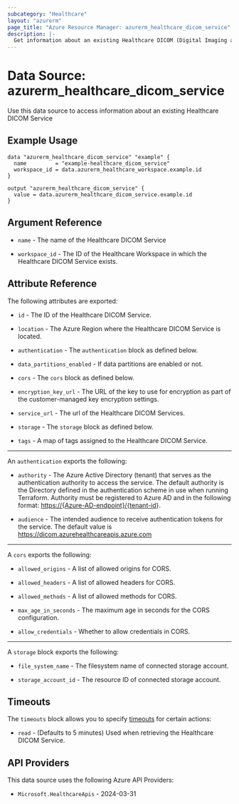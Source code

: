 ```yaml
---
subcategory: "Healthcare"
layout: "azurerm"
page_title: "Azure Resource Manager: azurerm_healthcare_dicom_service"
description: |-
  Get information about an existing Healthcare DICOM (Digital Imaging and Communications in Medicine) Service
---
```


# Data Source: azurerm_healthcare_dicom_service

Use this data source to access information about an existing Healthcare DICOM Service

## Example Usage

```hcl
data "azurerm_healthcare_dicom_service" "example" {
  name         = "example-healthcare_dicom_service"
  workspace_id = data.azurerm_healthcare_workspace.example.id
}

output "azurerm_healthcare_dicom_service" {
  value = data.azurerm_healthcare_dicom_service.example.id
}
```

## Argument Reference

* `name` - The name of the Healthcare DICOM Service

* `workspace_id` - The ID of the Healthcare Workspace in which the Healthcare DICOM Service exists.

## Attribute Reference

The following attributes are exported:

* `id` - The ID of the Healthcare DICOM Service.

* `location` - The Azure Region where the Healthcare DICOM Service is located.

* `authentication` - The `authentication` block as defined below.

* `data_partitions_enabled` - If data partitions are enabled or not.

* `cors` - The `cors` block as defined below.

* `encryption_key_url` - The URL of the key to use for encryption as part of the customer-managed key encryption settings.

* `service_url` - The url of the Healthcare DICOM Services.

* `storage` - The `storage` block as defined below.

* `tags` - A map of tags assigned to the Healthcare DICOM Service.

---
An `authentication` exports the following:

* `authority` - The Azure Active Directory (tenant) that serves as the authentication authority to access the service. The default authority is the Directory defined in the authentication scheme in use when running Terraform.
  Authority must be registered to Azure AD and in the following format: <https://{Azure-AD-endpoint}/{tenant-id>}.

* `audience` - The intended audience to receive authentication tokens for the service. The default value is <https://dicom.azurehealthcareapis.azure.com>

---

A `cors` exports the following:

* `allowed_origins` - A list of allowed origins for CORS.

* `allowed_headers` - A list of allowed headers for CORS.

* `allowed_methods` - A list of allowed methods for CORS.

* `max_age_in_seconds` - The maximum age in seconds for the CORS configuration.

* `allow_credentials` - Whether to allow credentials in CORS.

---

A `storage` block exports the following:

* `file_system_name` - The filesystem name of connected storage account.

* `storage_account_id` - The resource ID of connected storage account.


## Timeouts

The `timeouts` block allows you to specify [timeouts](https://developer.hashicorp.com/terraform/language/resources/configure#define-operation-timeouts) for certain actions:

* `read` - (Defaults to 5 minutes) Used when retrieving the Healthcare DICOM Service.

## API Providers
<!-- This section is generated, changes will be overwritten -->
This data source uses the following Azure API Providers:

* `Microsoft.HealthcareApis` - 2024-03-31
